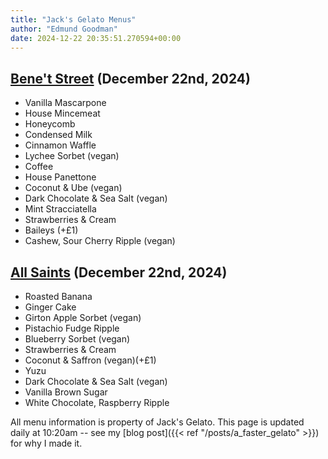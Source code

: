 ```yaml
---
title: "Jack's Gelato Menus"
author: "Edmund Goodman"
date: 2024-12-22 20:35:51.270594+00:00
---
```


## [Bene't Street](https://www.jacksgelato.com/bene-t-street-menu) (December 22nd, 2024)

- Vanilla Mascarpone
- House Mincemeat
- Honeycomb
- Condensed Milk
- Cinnamon Waffle
- Lychee Sorbet (vegan)
- Coffee
- House Panettone
- Coconut & Ube (vegan)
- Dark Chocolate & Sea Salt (vegan)
- Mint Stracciatella
- Strawberries & Cream
- Baileys (+£1)
- Cashew, Sour Cherry Ripple (vegan)


## [All Saints](https://www.jacksgelato.com/all-saints-menu) (December 22nd, 2024)

- Roasted Banana
- Ginger Cake
- Girton Apple Sorbet (vegan)
- Pistachio Fudge Ripple
- Blueberry Sorbet (vegan)
- Strawberries & Cream
- Coconut & Saffron (vegan)(+£1)
- Yuzu
- Dark Chocolate & Sea Salt (vegan)
- Vanilla Brown Sugar
- White Chocolate, Raspberry Ripple

All menu information is property of Jack's Gelato. This page is
updated daily at 10:20am -- see my
[blog post]({{< ref "/posts/a_faster_gelato" >}}) for why I made it.
